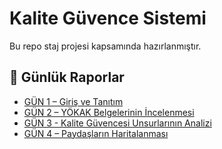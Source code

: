 # Kalite Güvence Sistemi
Bu repo staj projesi kapsamında hazırlanmıştır.

## 📅 Günlük Raporlar

- [GÜN 1 – Giriş ve Tanıtım](./GÜN%201%20(GİRİŞ%20VE%20TANITIM)/)
- [GÜN 2 – YÖKAK Belgelerinin İncelenmesi](GÜN%202%20(YÖKAK%20BELGELERİNİN%20İNCELENMESİ))
- [GÜN 3 - Kalite Güvencesi Unsurlarının Analizi](./G%C3%9CN%203%20(Y%C3%9CKSEK%C3%96%C4%9ERET%C4%B0M%20KAL%C4%B0TE%20G%C3%9CVENCES%C4%B0...)/kalite_guvencesi_analizi_raporu.docx)
- [GÜN 4 – Paydaşların Haritalanması](GÜN%204%20(PAYDAŞLARIN%20HARİTALANMASI)/)

  

